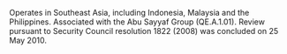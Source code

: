  Operates in Southeast Asia, including Indonesia, Malaysia and the Philippines. 
Associated with the Abu Sayyaf Group (QE.A.1.01). Review pursuant to Security
Council resolution 1822 (2008) was concluded on 25 May 2010. 
